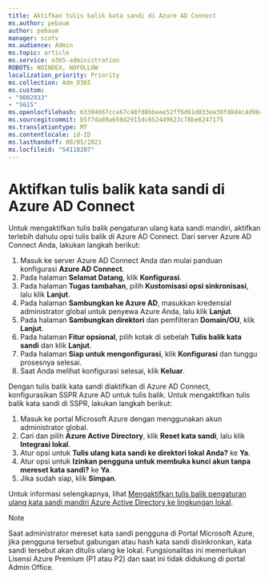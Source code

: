 ```yaml
---
title: Aktifkan tulis balik kata sandi di Azure AD Connect
ms.author: pebaum
author: pebaum
manager: scotv
ms.audience: Admin
ms.topic: article
ms.service: o365-administration
ROBOTS: NOINDEX, NOFOLLOW
localization_priority: Priority
ms.collection: Adm_O365
ms.custom:
- "9002933"
- "5615"
ms.openlocfilehash: 63304667cce67c48fd8bbeee52ff6d61d033ea38fd8d4c4d96c240847dab2cab
ms.sourcegitcommit: b5f7da89a650d2915dc652449623c78be6247175
ms.translationtype: MT
ms.contentlocale: id-ID
ms.lasthandoff: 08/05/2021
ms.locfileid: "54118207"
---
```

# <a name="enable-password-writeback-in-azure-ad-connect"></a>Aktifkan tulis balik kata sandi di Azure AD Connect

Untuk mengaktifkan tulis balik pengaturan ulang kata sandi mandiri, aktifkan terlebih dahulu opsi tulis balik di Azure AD Connect. Dari server Azure AD Connect Anda, lakukan langkah berikut:

1. Masuk ke server Azure AD Connect Anda dan mulai panduan konfigurasi **Azure AD Connect**.
2. Pada halaman **Selamat Datang**, klik **Konfigurasi**.
3. Pada halaman **Tugas tambahan**, pilih **Kustomisasi opsi sinkronisasi**, lalu klik **Lanjut**.
4. Pada halaman **Sambungkan ke Azure AD**, masukkan kredensial administrator global untuk penyewa Azure Anda, lalu klik **Lanjut**.
5. Pada halaman **Sambungkan direktori** dan pemfilteran **Domain/OU**, klik **Lanjut**.
6. Pada halaman **Fitur opsional**, pilih kotak di sebelah **Tulis balik kata sandi** dan klik **Lanjut**.
7. Pada halaman **Siap untuk mengonfigurasi**, klik **Konfigurasi** dan tunggu prosesnya selesai.
8. Saat Anda melihat konfigurasi selesai, klik **Keluar**.

Dengan tulis balik kata sandi diaktifkan di Azure AD Connect, konfigurasikan SSPR Azure AD untuk tulis balik.  Untuk mengaktifkan tulis balik kata sandi di SSPR, lakukan langkah berikut:

1. Masuk ke portal Microsoft Azure dengan menggunakan akun administrator global.
2. Cari dan pilih **Azure Active Directory**, klik **Reset kata sandi**, lalu klik **Integrasi lokal**.
3. Atur opsi untuk **Tulis ulang kata sandi ke direktori lokal Anda?** ke **Ya**.
4. Atur opsi untuk **Izinkan pengguna untuk membuka kunci akun tanpa mereset kata sandi?** ke **Ya**.
5. Jika sudah siap, klik **Simpan**.

Untuk informasi selengkapnya, lihat [Mengaktifkan tulis balik pengaturan ulang kata sandi mandiri Azure Active Directory ke lingkungan lokal](https://docs.microsoft.com/azure/active-directory/authentication/tutorial-enable-sspr-writeback).

> [!NOTE]
>  Saat administrator mereset kata sandi pengguna di Portal Microsoft Azure, jika pengguna tersebut gabungan atau hash kata sandi disinkronkan, kata sandi tersebut akan ditulis ulang ke lokal. Fungsionalitas ini memerlukan Lisensi Azure Premium (P1 atau P2) dan saat ini tidak didukung di portal Admin Office.
